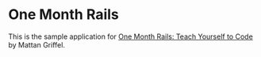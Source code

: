 # One Month Rails

This is the sample application for [One Month Rails: Teach Yourself to Code](http://onemonthrails.com) by Mattan Griffel.